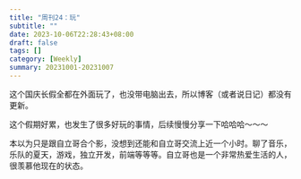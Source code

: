 ```yaml
---
title: "周刊24：玩"
subtitle: ""
date: 2023-10-06T22:28:43+08:00
draft: false
tags: []
category: [Weekly]
summary: 20231001-20231007
---
```


这个国庆长假全都在外面玩了，也没带电脑出去，所以博客（或者说日记）都没有更新。

这个假期好累，也发生了很多好玩的事情，后续慢慢分享一下哈哈哈～～～

本以为只是跟自立哥合个影，没想到还能和自立哥交流上近一个小时。聊了音乐，乐队的夏天，游戏，独立开发，前端等等等。自立哥也是一个非常热爱生活的人，很羡慕他现在的状态。
